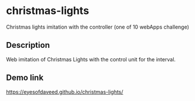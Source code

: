 # christmas-lights
Christmas lights imitation with the controller (one of 10 webApps challenge)

## Description
Web imitation of Christmas Lights with the control unit for the interval.

## Demo link
https://eyesofdaveed.github.io/christmas-lights/
